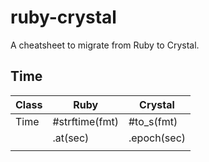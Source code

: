 # ruby-crystal

A cheatsheet to migrate from Ruby to Crystal.

## Time

| Class | Ruby           | Crystal     |
|-------|----------------|-------------|
| Time  | #strftime(fmt) | #to_s(fmt)  |
|       | .at(sec)       | .epoch(sec) |
|       |                |             |

